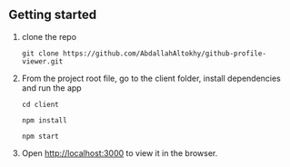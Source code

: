 ## Getting started

1. clone the repo

   `git clone https://github.com/AbdallahAltokhy/github-profile-viewer.git`

2. From the project root file, go to the client folder, install dependencies and run the app

   `cd client`

   `npm install`

   `npm start`

3. Open [http://localhost:3000](http://localhost:3000) to view it in the browser.
